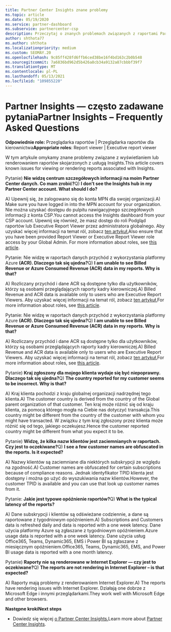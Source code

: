 ```yaml
---
title: Partner Center Insights znane problemy
ms.topic: article
ms.date: 05/19/2020
ms.service: partner-dashboard
ms.subservice: partnercenter-csp
description: Przeczytaj o znanych problemach związanych z raportami Partner Center Insights (PCI). Informacje mogą obejmować znane problemy z renderowaniem lub ograniczenia raportowania.
author: shthota77
ms.author: shthota
ms.localizationpriority: medium
ms.custom: SEOMAY.20
ms.openlocfilehash: 9c85ff428fd6ffb6ced38be16f4bd163c2b0b548
ms.sourcegitcommit: 7a6836bd962d5b426a8cb34a9132a87cbbbf39f7
ms.translationtype: MT
ms.contentlocale: pl-PL
ms.lasthandoff: 05/13/2021
ms.locfileid: "109855220"
---
```

# <a name="partner-insights--frequently-asked-questions"></a><span data-ttu-id="92494-104">Partner Insights — często zadawane pytania</span><span class="sxs-lookup"><span data-stu-id="92494-104">Partner Insights – Frequently Asked Questions</span></span>

<span data-ttu-id="92494-105">**Odpowiednie role:** Przeglądarka raportów | Przeglądarka raportów dla kierownictwa</span><span class="sxs-lookup"><span data-stu-id="92494-105">**Appropriate roles**: Report viewer | Executive report viewer</span></span>

<span data-ttu-id="92494-106">W tym artykule omykamy znane problemy związane z wyświetlaniem lub renderowaniem raportów skojarzonych z usługą Insights.</span><span class="sxs-lookup"><span data-stu-id="92494-106">This article covers known issues for viewing or rendering reports associated with Insights.</span></span>

<span data-ttu-id="92494-107">Pytanie) **Nie widzę centrum szczegółowych informacji na moim Partner Center danych. Co mam zrobić?**</span><span class="sxs-lookup"><span data-stu-id="92494-107">Q) **I don’t see the Insights hub in my Partner Center account. What should I do?**</span></span>

<span data-ttu-id="92494-108">A) Upewnij się, że zalogowano się do konta MPN dla swojej organizacji.</span><span class="sxs-lookup"><span data-stu-id="92494-108">A) Make sure you have logged in into the MPN account for your organization.</span></span> <span data-ttu-id="92494-109">Nie można uzyskać dostępu do pulpitu nawigacyjnego szczegółowych informacji z konta CSP.</span><span class="sxs-lookup"><span data-stu-id="92494-109">You cannot access the Insights dashboard from your CSP account.</span></span> <span data-ttu-id="92494-110">Upewnij się również, że masz dostęp do roli Podgląd raportów lub Executive Report Viewer przez administratora globalnego.  Aby uzyskać więcej informacji na temat ról, zobacz [ten artykuł.](./pci-roles.md)</span><span class="sxs-lookup"><span data-stu-id="92494-110">Also ensure that you have been provided Report Viewer or Executive Report Viewer role access by your Global Admin.  For more information about roles, see [this article](./pci-roles.md).</span></span>

<span data-ttu-id="92494-111">Pytanie: Nie widzę w raportach danych przychód z wykorzystania platformy Azure **(ACR). Dlaczego tak się ujedna?**</span><span class="sxs-lookup"><span data-stu-id="92494-111">Q) **I am unable to see Billed Revenue or Azure Consumed Revenue (ACR) data in my reports. Why is that?**</span></span>

<span data-ttu-id="92494-112">A) Rozliczany przychód i dane ACR są dostępne tylko dla użytkowników, którzy są osobami przeglądających raporty kadry kierowniczej.</span><span class="sxs-lookup"><span data-stu-id="92494-112">A) Billed Revenue and ACR data is available only to users who are Executive Report Viewers.</span></span>  <span data-ttu-id="92494-113">Aby uzyskać więcej informacji na temat ról, zobacz [ten artykuł.](./pci-roles.md)</span><span class="sxs-lookup"><span data-stu-id="92494-113">For more information about roles, see [this article](./pci-roles.md).</span></span>

<span data-ttu-id="92494-114">Pytanie: Nie widzę w raportach danych przychód z wykorzystania platformy Azure **(ACR). Dlaczego tak się ujedna?**</span><span class="sxs-lookup"><span data-stu-id="92494-114">Q) **I am unable to see Billed Revenue or Azure Consumed Revenue (ACR) data in my reports. Why is that?**</span></span>

<span data-ttu-id="92494-115">A) Rozliczany przychód i dane ACR są dostępne tylko dla użytkowników, którzy są osobami przeglądających raporty kadry kierowniczej.</span><span class="sxs-lookup"><span data-stu-id="92494-115">A) Billed Revenue and ACR data is available only to users who are Executive Report Viewers.</span></span> <span data-ttu-id="92494-116">Aby uzyskać więcej informacji na temat ról, zobacz [ten artykuł.](./pci-roles.md)</span><span class="sxs-lookup"><span data-stu-id="92494-116">For more information about roles, see [this article](./pci-roles.md).</span></span>

<span data-ttu-id="92494-117">Pytanie) **Kraj zgłoszony dla mojego klienta wydaje się być niepoprawny. Dlaczego tak się ujedna?**</span><span class="sxs-lookup"><span data-stu-id="92494-117">Q) **The country reported for my customer seems to be incorrect. Why is that?**</span></span>

<span data-ttu-id="92494-118">A) Kraj klienta pochodzi z kraju globalnej organizacji nadrzędnej tego klienta.</span><span class="sxs-lookup"><span data-stu-id="92494-118">A) The customer country is derived from the country of the Global parent organization of that customer.</span></span> <span data-ttu-id="92494-119">Ten kraj może różnić się od kraju klienta, za pomocą którego mogła na Ciebie nas dotyczyć transakcja.</span><span class="sxs-lookup"><span data-stu-id="92494-119">This country might be different from the country of the customer with whom you might have transacted.</span></span> <span data-ttu-id="92494-120">W związku z tym kraj zgłoszony przez klienta może różnić się od tego, jakiego oczekujesz.</span><span class="sxs-lookup"><span data-stu-id="92494-120">Hence the customer reported country might be different from what you expect it to be.</span></span>

<span data-ttu-id="92494-121">Pytanie) **Widzę, że kilka nazw klientów jest zaciemnianych w raportach. Czy jest to oczekiwane?**</span><span class="sxs-lookup"><span data-stu-id="92494-121">Q) **I see a few customer names are obfuscated in the reports. Is it expected?**</span></span>

<span data-ttu-id="92494-122">A) Nazwy klientów są zaciemniane dla niektórych subskrypcji ze względu na zgodność.</span><span class="sxs-lookup"><span data-stu-id="92494-122">A) Customer names are obfuscated for certain subscriptions because of compliance reasons.</span></span> <span data-ttu-id="92494-123">Jednak identyfikator TPID klienta jest dostępny i można go użyć do wyszukiwania nazw klientów.</span><span class="sxs-lookup"><span data-stu-id="92494-123">However, the customer TPID is available and you can use that look up customer names from it.</span></span>

<span data-ttu-id="92494-124">Pytanie: **Jakie jest typowe opóźnienie raportów?**</span><span class="sxs-lookup"><span data-stu-id="92494-124">Q) **What is the typical latency of the reports?**</span></span>

<span data-ttu-id="92494-125">A) Dane subskrypcji i klientów są odświeżane codziennie, a dane są raportowane z tygodniowym opóźnieniem.</span><span class="sxs-lookup"><span data-stu-id="92494-125">A) Subscriptions and Customers data is refreshed daily and data is reported with a one week latency.</span></span> <span data-ttu-id="92494-126">Dane użycia platformy Azure są zgłaszane z tygodniowym opóźnieniem.</span><span class="sxs-lookup"><span data-stu-id="92494-126">Azure usage data is reported with a one week latency.</span></span> <span data-ttu-id="92494-127">Dane użycia usług Office365, Teams, Dynamic365, EMS i Power BI są zgłaszane z miesięcznym opóźnieniem.</span><span class="sxs-lookup"><span data-stu-id="92494-127">Office365, Teams, Dynamic365, EMS, and Power BI usage data is reported with a one month latency.</span></span>

<span data-ttu-id="92494-128">Pytanie) **Raporty nie są renderowane w Internet Explorer — czy jest to oczekiwane?**</span><span class="sxs-lookup"><span data-stu-id="92494-128">Q) **The reports are not rendering in Internet Explorer – is that expected?**</span></span>

<span data-ttu-id="92494-129">A) Raporty mają problemy z renderowaniem Internet Explorer.</span><span class="sxs-lookup"><span data-stu-id="92494-129">A)  The reports have rendering issues with Internet Explorer.</span></span> <span data-ttu-id="92494-130">Działają one dobrze z Microsoft Edge i innymi przeglądarkami.</span><span class="sxs-lookup"><span data-stu-id="92494-130">They work well with Microsoft Edge and other browsers.</span></span>

<span data-ttu-id="92494-131">**Następne kroki**</span><span class="sxs-lookup"><span data-stu-id="92494-131">**Next steps**</span></span>

- <span data-ttu-id="92494-132">Dowiedz się więcej [o Partner Center Insights.](partner-center-insights.md)</span><span class="sxs-lookup"><span data-stu-id="92494-132">Learn more about [Partner Center Insights](partner-center-insights.md).</span></span>